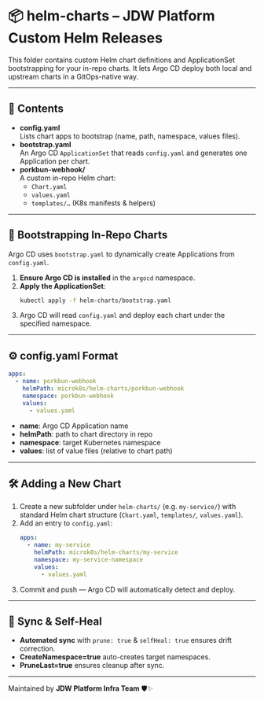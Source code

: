 # 📦 helm-charts – JDW Platform Custom Helm Releases

This folder contains custom Helm chart definitions and ApplicationSet bootstrapping for your in-repo charts. It lets
Argo CD deploy both local and upstream charts in a GitOps-native way.

---

## 📁 Contents

- **config.yaml**  
  Lists chart apps to bootstrap (name, path, namespace, values files).
- **bootstrap.yaml**  
  An Argo CD `ApplicationSet` that reads `config.yaml` and generates one Application per chart.
- **porkbun-webhook/**  
  A custom in-repo Helm chart:
    - `Chart.yaml`
    - `values.yaml`
    - `templates/…` (K8s manifests & helpers)

---

## 🚀 Bootstrapping In-Repo Charts

Argo CD uses `bootstrap.yaml` to dynamically create Applications from `config.yaml`.

1. **Ensure Argo CD is installed** in the `argocd` namespace.
2. **Apply the ApplicationSet**:
   ```bash
   kubectl apply -f helm-charts/bootstrap.yaml
   ```
3. Argo CD will read `config.yaml` and deploy each chart under the specified namespace.

---

## ⚙️ config.yaml Format

```yaml
apps:
  - name: porkbun-webhook
    helmPath: microk8s/helm-charts/porkbun-webhook
    namespace: porkbun-webhook
    values:
      - values.yaml
```

- **name**: Argo CD Application name
- **helmPath**: path to chart directory in repo
- **namespace**: target Kubernetes namespace
- **values**: list of value files (relative to chart path)

---

## 🛠️ Adding a New Chart

1. Create a new subfolder under `helm-charts/` (e.g. `my-service/`) with standard Helm chart structure (`Chart.yaml`,
   `templates/`, `values.yaml`).
2. Add an entry to `config.yaml`:
   ```yaml
   apps:
     - name: my-service
       helmPath: microk8s/helm-charts/my-service
       namespace: my-service-namespace
       values:
         - values.yaml
   ```
3. Commit and push — Argo CD will automatically detect and deploy.

---

## 🔄 Sync & Self-Heal

- **Automated sync** with `prune: true` & `selfHeal: true` ensures drift correction.
- **CreateNamespace=true** auto-creates target namespaces.
- **PruneLast=true** ensures cleanup after sync.

---

Maintained by **JDW Platform Infra Team** 🛡️✨  
